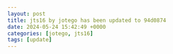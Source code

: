 ```yaml
---
layout: post
title: jts16 by jotego has been updated to 94d0874
date: 2024-05-24 15:42:49 +0000
categories: [jotego, jts16]
tags: [update]
---
```


